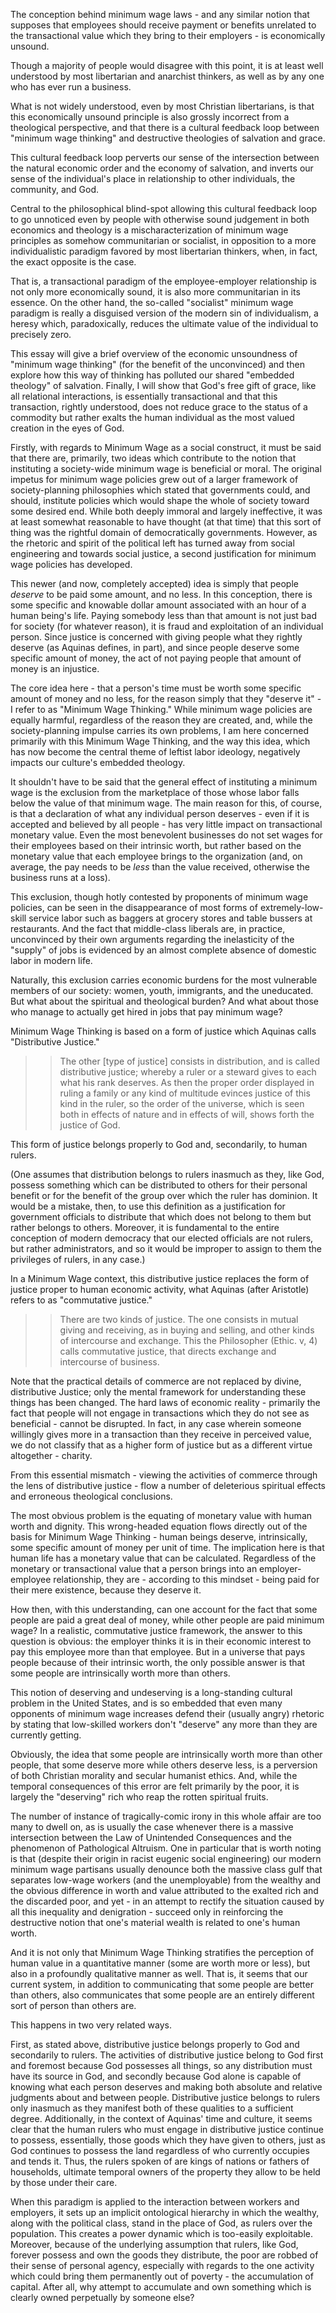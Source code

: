The conception behind minimum wage laws - and any similar notion that supposes that employees should receive payment or benefits unrelated to the transactional value which they bring to their employers - is economically unsound.

Though a majority of people would disagree with this point, it is at least well understood by most libertarian and anarchist thinkers, as well as by any one who has ever run a business.

What is not widely understood, even by most Christian libertarians, is that this economically unsound principle is also grossly incorrect from a theological perspective, and that there is a cultural feedback loop between "minimum wage thinking" and destructive theologies of salvation and grace.

This cultural feedback loop perverts our sense of the intersection between the natural economic order and the economy of salvation, and inverts our sense of the individual's place in relationship to other individuals, the community, and God.

Central to the philosophical blind-spot allowing this cultural feedback loop to go unnoticed even by people with otherwise sound judgement in both economics and theology is a mischaracterization of minimum wage principles as somehow communitarian or socialist, in opposition to a more individualistic paradigm favored by most libertarian thinkers, when, in fact, the exact opposite is the case.

That is, a transactional paradigm of the employee-employer relationship is not only more economically sound, it is also more communitarian in its essence. On the other hand, the so-called "socialist" minimum wage paradigm is really a disguised version of the modern sin of individualism, a heresy which, paradoxically, reduces the ultimate value of the individual to precisely zero.

This essay will give a brief overview of the economic unsoundness of "minimum wage thinking" (for the benefit of the unconvinced) and then explore how this way of thinking has polluted our shared "embedded theology" of salvation. Finally, I will show that God's free gift of grace, like all relational interactions, is essentially transactional and that this transaction, rightly understood, does not reduce grace to the status of a commodity but rather exalts the human individual as the most valued creation in the eyes of God.

Firstly, with regards to Minimum Wage as a social construct, it must be said that there are, primarily, two ideas which contribute to the notion that instituting a society-wide minimum wage is beneficial or moral. The original impetus for minimum wage policies grew out of a larger framework of society-planning philosophies which stated that governments could, and should, institute policies which would shape the whole of society toward some desired end. While both deeply immoral and largely ineffective, it was at least somewhat reasonable to have thought (at that time) that this sort of thing was the rightful domain of democratically governments. However, as the rhetoric and spirit of the political left has turned away from social engineering and towards social justice, a second justification for minimum wage policies has developed.

This newer (and now, completely accepted) idea is simply that people *deserve* to be paid some amount, and no less. In this conception, there is some specific and knowable dollar amount associated with an hour of a human being's life. Paying somebody less than that amount is not just bad for society (for whatever reason), it is fraud and exploitation of an individual person. Since justice is concerned with giving people what they rightly deserve (as Aquinas defines, in part), and since people deserve some specific amount of money, the act of not paying people that amount of money is an injustice.

The core idea here - that a person's time must be worth some specific amount of money and no less, for the reason simply that they "deserve it" - I refer to as "Minimum Wage Thinking." While minimum wage policies are equally harmful, regardless of the reason they are created, and, while the society-planning impulse carries its own problems, I am here concerned primarily with this Minimum Wage Thinking, and the way this idea, which has now become the central theme of leftist labor ideology, negatively impacts our culture's embedded theology.

It shouldn't have to be said that the general effect of instituting a minimum wage is the exclusion from the marketplace of those whose labor falls below the value of that minimum wage. The main reason for this, of course, is that a declaration of what any individual person deserves - even if it is accepted and believed by all people - has very little impact on transactional monetary value. Even the most benevolent businesses do not set wages for their employees based on their intrinsic worth, but rather based on the monetary value that each employee brings to the organization (and, on average, the pay needs to be *less* than the value received, otherwise the business runs at a loss).

This exclusion, though hotly contested by proponents of minimum wage policies, can be seen in the disappearance of most forms of extremely-low-skill service labor such as baggers at grocery stores and table bussers at restaurants. And the fact that middle-class liberals are, in practice, unconvinced by their own arguments regarding the inelasticity of the "supply" of jobs is evidenced by an almost complete absence of domestic labor in modern life.

Naturally, this exclusion carries economic burdens for the most vulnerable members of our society: women, youth, immigrants, and the uneducated. But what about the spiritual and theological burden? And what about those who manage to actually get hired in jobs that pay minimum wage?

Minimum Wage Thinking is based on a form of justice which Aquinas calls "Distributive Justice."

>>The other [type of justice] consists in distribution, and is called distributive justice; whereby a ruler or a steward gives to each what his rank deserves. As then the proper order displayed in ruling a family or any kind of multitude evinces justice of this kind in the ruler, so the order of the universe, which is seen both in effects of nature and in effects of will, shows forth the justice of God.

This form of justice belongs properly to God and, secondarily, to human rulers.

(One assumes that distribution belongs to rulers inasmuch as they, like God, possess something which can be distributed to others for their personal benefit or for the benefit of the group over which the ruler has dominion. It would be a mistake, then, to use this definition as a justification for government officials to distribute that which does not belong to them but rather belongs to others. Moreover, it is fundamental to the entire conception of modern democracy that our elected officials are not rulers, but rather administrators, and so it would be improper to assign to them the privileges of rulers, in any case.)

In a Minimum Wage context, this distributive justice replaces the form of justice proper to human economic activity, what Aquinas (after Aristotle) refers to as "commutative justice."

>>There are two kinds of justice. The one consists in mutual giving and receiving, as in buying and selling, and other kinds of intercourse and exchange. This the Philosopher (Ethic. v, 4) calls commutative justice, that directs exchange and intercourse of business.

Note that the practical details of commerce are not replaced by divine, distributive Justice; only the mental framework for understanding these things has been changed. The hard laws of economic reality - primarily the fact that people will not engage in transactions which they do not see as beneficial - cannot be disrupted. In fact, in any case wherein someone willingly gives more in a transaction than they receive in perceived value, we do not classify that as a higher form of justice but as a different virtue altogether - charity.

From this essential mismatch - viewing the activities of commerce through the lens of distributive justice - flow a number of deleterious spiritual effects and erroneous theological conclusions.

The most obvious problem is the equating of monetary value with human worth and dignity. This wrong-headed equation flows directly out of the basis for Minimum Wage Thinking - human beings deserve, intrinsically, some specific amount of money per unit of time. The implication here is that human life has a monetary value that can be calculated. Regardless of the monetary or transactional value that a person brings into an employer-employee relationship, they are - according to this mindset - being paid for their mere existence, because they deserve it.

How then, with this understanding, can one account for the fact that some people are paid a great deal of money, while other people are paid minimum wage? In a realistic, commutative justice framework, the answer to this question is obvious: the employer thinks it is in their economic interest to pay this employee more than that employee. But in a universe that pays people because of their intrinsic worth, the only possible answer is that some people are intrinsically worth more than others.

This notion of deserving and undeserving is a long-standing cultural problem in the United States, and is so embedded that even many opponents of minimum wage increases defend their (usually angry) rhetoric by stating that low-skilled workers don't "deserve" any more than they are currently getting.

Obviously, the idea that some people are intrinsically worth more than other people, that some deserve more while others deserve less, is a perversion of both Christian morality and secular humanist ethics. And, while the temporal consequences of this error are felt primarily by the poor, it is largely the "deserving" rich who reap the rotten spiritual fruits.

The number of instance of tragically-comic irony in this whole affair are too many to dwell on, as is usually the case whenever there is a massive intersection between the Law of Unintended Consequences and the phenomenon of Pathological Altruism. One in particular that is worth noting is that (despite their origin in racist eugenic social engineering) our modern minimum wage partisans usually denounce both the massive class gulf that separates low-wage workers (and the unemployable) from the wealthy and the obvious difference in worth and value attributed to the exalted rich and the discarded poor, and yet - in an attempt to rectify the situation caused by all this inequality and denigration - succeed only in reinforcing the destructive notion that one's material wealth is related to one's human worth.

And it is not only that Minimum Wage Thinking stratifies the perception of human value in a quantitative manner (some are worth more or less), but also in a profoundly qualitative manner as well. That is, it seems that our current system, in addition to communicating that some people are better than others, also communicates that some people are an entirely different sort of person than others are.

This happens in two very related ways.

First, as stated above, distributive justice belongs properly to God and secondarily to rulers. The activities of distributive justice belong to God first and foremost because God possesses all things, so any distribution must have its source in God, and secondly because God alone is capable of knowing what each person deserves and making both absolute and relative judgments about and between people. Distributive justice belongs to rulers only inasmuch as they manifest both of these qualities to a sufficient degree. Additionally, in the context of Aquinas' time and culture, it seems clear that the human rulers who must engage in distributive justice continue to possess, essentially, those goods which they have given to others, just as God continues to possess the land regardless of who currently occupies and tends it. Thus, the rulers spoken of are kings of nations or fathers of households, ultimate temporal owners of the property they allow to be held by those under their care.

When this paradigm is applied to the interaction between workers and employers, it sets up an implicit ontological hierarchy in which the wealthy, along with the political class, stand in the place of God, as rulers over the population. This creates a power dynamic which is too-easily exploitable. Moreover, because of the underlying assumption that rulers, like God, forever possess and own the goods they distribute, the poor are robbed of their sense of personal agency, especially with regards to the one activity which could bring them permanently out of poverty - the accumulation of capital. After all, why attempt to accumulate and own something which is clearly owned perpetually by someone else?




